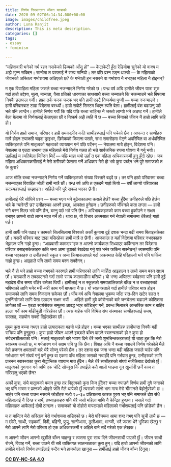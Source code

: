 ```yaml
---
title: निर्णय निस्सन्तान जीवन यात्राको
date: 2020-09-02T06:14:34.000+00:00
image: images/childfree.jpeg
author: Luna Ranjit
description: This is meta description.
categories: []
tags:
- essay
- feminism

---
```

“महिनावारी भनेको गर्भ रहन नसकेको डिम्बको आँसु हो” — केटाकेटी हुँदा रेडियोमा सुनेको यो वाक्य म अझै भुल्न सक्दिन। सानोमा त यसलाई नै सत्य मानियो। तर पछि प्रश्न उठ्न थाल्यो — के महिलाको जीवनको अस्तित्व गर्भाशयमा अडिएको छ? के गर्भवती हुन नसक्ने वा गर्भाशय नै नभएका महिला नै होइनन्?

म एक विवाहिता महिला जसले बच्चा नजन्माउने निर्णय गरेको छ। पन्ध्र वर्ष अघि हामीले जीवन यात्रा शुरु गर्दा हाम्रो उद्देश्य, मूल्य, मान्यता, पैसा प्रतिको धारणाका साथसाथै बच्चा जन्माउने कि नजन्माउने भन्ने बिषयमा निक्कै छलफल गर्यौं। हाम्रा तर्क फरक फरक भए पनि हामी एउटै निष्कर्षमा पुग्यौं — बच्चा नजन्माउने। हामी परिवारबाट टाढा विदेशमा बस्थ्यौं। हाम्रो सपोर्ट सिस्टम थिएन त्यति बेला। हामीलाई वंश बढाउनु पर्छ भन्ने पनि लाग्दैन। हामीले निर्णय गर्यौं कि यदि पछि बच्चा चाहिन्छ नै जस्तो लाग्यो भने अडप्ट गर्ने। हामीले बेला बेलामा यो निर्णयलाई केलाएका छौं र निष्कर्ष अझै त्यहि नै छ — बच्चा बिनाको जीवन नै हाम्रो लागि सहि हो।

यो निर्णय हाम्रो समाज, परिवार र हाम्रै समकालीन कति साथीहरुलाई पनि पचेको छैन। आफन्त र साथीहरु मात्रै होइन ट्याक्सी चढ्दा ड्राइभर, छिमेकको किराना पसले, सभा समारोहमा भेट्ने अपरिचित वा अर्धपरिचित व्यक्तिहरुले पनि मातृत्वको महत्वको व्याख्यान गर्न पछि पर्दैनन् — नेपालमा मात्रै होइन, विदेशमा पनि। नेपालमा त एउटा सभामा एक महिलाले मेरो निर्णय गलत हो भन्ने सार्वजनिक रुपमा घोषणा नै गर्नु भयो। उहाँलाई म त्यतिबेला चिन्दिन थिएँ — पछि थाहा भयो उहाँ त एक महिला अधिकारकर्मी हुनु हुँदो रहेछ। जब महिला अधिकारकर्मीलाई नै मेरो शरीरको फैसला गर्ने अधिकार मेरो हो भन्ने कुरा पच्दैन भने पुरै समाजको त के कुरा?

आज भोलि बच्चा नजन्माउने निर्णय गर्ने व्यक्तिहरुको संख्या बिस्तारै बढ्दै छ। तर पनि हाम्रो परिवारमा बच्चा नजन्माएका विवाहित जोडी हामी मात्रै छौं। पन्ध्र बर्ष अघि त एकदमै गाह्रो थियो — बर्षौं लाग्यो परिवारका सदस्यहरुलाई सम्झाउन। अहिले पनि पुरै सफल भएका छैनौं।

हामीलाई धेरै सोधिने प्रश्न — बच्चा भएन भने बुढेसकालमा कसले हेर्छ? बच्चा हुँदैमा उनीहरुले पछि हेर्छन भन्ने के ग्यारेन्टी छ? उनीहरुका आफ्नै इच्छा, आकांक्षा हुनेछन। उनीहरुको जीवनले कता लग्ला — हामी संगै बस्न मिल्छ भन्ने पनि छैन, बस्नु पर्छ भन्ने पनि छैन। अविभावकहरुको काम बच्चा हुर्काउने र सक्षम बनाएर आफ्नो बाटो लाग्न मद्दत गर्ने हो। थाहा छ, यो विचार आत्मसात गर्न नेपाली समाजमा धेरैलाई गाह्रो पर्छ।

हामी आफैँ पनि पढाइ र कामको सिलसिलामा विश्वको अर्को कुनामा दुई दशक भन्दा बढी समय बिताइसकेका छौं। यसरी परिवार बाट टाढा बसिरहेका हामी मात्रै त छैनौं। आजकाल त यहाँ विदेशमा परिवार नभएकाहरु भेट्टाउन पनि गाह्रो हुन्छ। “आप्रवासी कामदार”हरु त आफ्नो कार्यकाल सिध्याएर फर्किन्छन तर विदेशमा परिवार बसाइसकेकाहरु कति जना आमा बुवाको रेखदेख गर्नु पर्छ भनेर फर्किन सक्नेछन्? त्यसमाथि पनि बच्चा भएकाहरु त उनीहरुको स्कूल र अन्य क्रियाकलापले गर्दा अकस्मात केहि परिहाल्यो भने पनि फर्किन गाह्रो हुन्छ। आइहाले पनि लामो समय बस्न सक्दैनन्।

भन्ने नै हो भने हाम्रो बच्चा नभएको कारणले हामी परिवारको लागि चाहिँदा आइहाल्न र लामो समय बस्न सक्षम छौं। यसपाली त लक्डाउनले गर्दा लामो समय काठमाडौँमा बसियो। यो भन्दा अघिल्ला वर्षहरुमा पनि हामी दुई महादेश बीच समय बाँडेर बसेका थियौं। हामीलाई न त स्कूलको समयतालिकाले बाँध्छ न त बच्चाहरुको भविष्यको लागि भनेर मरी-मरी काम गर्ने बाध्यता नै छ। यो स्वतन्त्रताले गर्दा हामीले परिवार मात्र होइन समाजको लागि समय निकाल्न सकेका छौं। पाँच वर्ष अघि नेपालमा भुकम्प जाँदा रात-दिन खटेर राहत र पुनर्निर्माणको लागि पैसा उठाउन सक्षम भयौं । अहिले हामी दुवै कोरोनाको बारे जनचेतना बढाउने कोशिशमा लागेका छौं — एउटा स्वयंसेवक समूहमा आवद्ध भएर कोडिङ्ग गर्ने, प्रबन्ध मिलाउने आन्तरिक काम र बाहिर हल्ला गर्ने काम बाँडीचुंडी गरिरहेका छौं। त्यस बाहेक पनि विभिन्न संघ संस्थाका साथीहरुलाई समय, सल्लाह, सहयोग सक्दो दिईराखेका छौं।

मुख्य कुरा बच्चा नभएर हाम्रो उत्पादकता बढ्यो भन्ने होइन। बच्चा भएका साथीहरु हामीभन्दा निक्कै बढी सक्रिय पनि हुनुहुन्छ। कुरा हाम्रो जीवन आफ्नै इच्छाले बाँच्न पाउने स्वतन्त्रताको हो र कुरा हो संवेदनशीलताको पनि। मलाई मातृत्वको बारे भाषण दिने धेरै जसो शुभचिन्तकहरुलाई यो थाहा हुन्न कि मेरो स्वास्थ्य कस्तो छ, म गर्भधारण गर्न सक्षम पनि छु कि छैन। विवाह अघि नै बच्चा नपाउने निर्णय गरेकोले मैले मेरो प्रजनन क्षमताको बारे धेरै सोच्नु परेको छैन। तर दशमा एक जना भन्दा बढी महिला जसले चाहेर पनि गर्भधारण गर्न संघर्ष गर्नु पर्ने हुन्छ वा एकमा पाँच महिला जसको नचाहँदै पनि गर्भपात हुन्छ, उनीहरुको लागि प्रजनन स्वास्थ्यका कुरा सैद्धान्तिक व्यायाम मात्र हुँदैन। मैले धेरै साथीहरुको संघर्ष नजीकैबाट देखेको छुँ। मातृत्वको गुणगान गर्न अघि एक चोटि सोच्नुस कि तपाईंले कतै आलो घाउमा नून खुर्सानी छर्ने काम त गरिरहनु भएको छैन?

अर्को कुरा, संधै मातृत्वको बयान हुन्छ तर पितृत्वको कुरा किन हुँदैन? बच्चा नपाउने निर्णय हामी दुवै जनाको भए पनि भाषण र प्रश्नको ओइरो जति मैले थापेको छुँ त्यसको सानो भाग मात्र मेरो श्रीमानले बेहोर्नुपरेको छ । चाहेर पनि बच्चा पाउन नसक्ने जोडीहरु मध्ये २०-३० प्रतिशतमा कारक पुरुष भए पनि समाजले दोष संधै महिलालाई नै दिन्छ र सर्भे, तथ्याड़कहरु पनि धेरै जसो महिला माथि नै केन्द्रित हुन्छन। जसले गर्दा महिलाहरु आफैलाई दोषी ठान्छन। समाजको यो दोहोरो मापदण्डले महिलाको गर्भाशयलाई पनि छोडेको छैन।

म त मान्दिन मेरो अस्तित्व मेरो गर्भाशयमा अडिएको छ। मेरो परिचयमा आमा शब्द नभए पनि सूची लामै छ — म छोरी, साथी, सहकर्मी, दिदी, बहिनी, फुपु, सानीआमा, ठूलीआमा, भान्जी, भदै जस्ता धेरै भूमिका खेल्छु र मेरो आफ्नै लागि मेरो परिचय हो एक अधिकारकर्मी र अहिले बामे सर्दै गरेको एक लेखक।

म आफ्नो जीवन आफ्नो खुशीले बाँच्न चाहन्छु र त्यसमा पुरा साथ दिने जीवनसाथी पाएकी छुँ। जीवन साथी रोज्ने, विवाह गर्ने, बच्चा पाउने यी सबै व्यक्तिगत स्वतन्त्रताका कुरा हुन्। यदि हाम्रो आफ्नो जीवनको लागि हामीले गरेको निर्णय तपाईंलाई पच्दैन भने हाजमोला खानुस — हामीलाई हाम्रो जीवन बाँच्न दिनुस्।

[**CC BY-NC-SA 4.0**](https://creativecommons.org/licenses/by-nc-sa/4.0/)